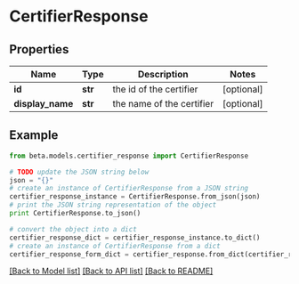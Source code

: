 # CertifierResponse


## Properties
Name | Type | Description | Notes
------------ | ------------- | ------------- | -------------
**id** | **str** | the id of the certifier | [optional] 
**display_name** | **str** | the name of the certifier | [optional] 

## Example

```python
from beta.models.certifier_response import CertifierResponse

# TODO update the JSON string below
json = "{}"
# create an instance of CertifierResponse from a JSON string
certifier_response_instance = CertifierResponse.from_json(json)
# print the JSON string representation of the object
print CertifierResponse.to_json()

# convert the object into a dict
certifier_response_dict = certifier_response_instance.to_dict()
# create an instance of CertifierResponse from a dict
certifier_response_form_dict = certifier_response.from_dict(certifier_response_dict)
```
[[Back to Model list]](../README.md#documentation-for-models) [[Back to API list]](../README.md#documentation-for-api-endpoints) [[Back to README]](../README.md)


